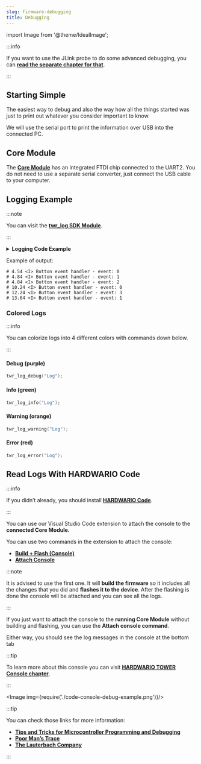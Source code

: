 ```yaml
---
slug: firmware-debugging
title: Debugging
---
```

import Image from '@theme/IdealImage';

:::info

If you want to use the JLink probe to do some advanced debugging, you can [**read the separate chapter for that**](./advanced-debugging.md).

:::

## Starting Simple

The easiest way to debug and also the way how all the things started was just to print out whatever you consider important to know.

We will use the serial port to print the information over USB into the connected PC.

## Core Module

The [**Core Module**](../hardware-modules/about-core-module.md) has an integrated FTDI chip connected to the UART2. You do not need to use a separate serial converter, just connect the USB cable to your computer.

## Logging Example

:::note

You can visit the [**twr_log SDK Module**](https://sdk.hardwario.com/group__twr__log.html).

:::

<details><summary><b>Logging Code Example</b></summary>
<p>

```c showLineNumbers
#include <application.h>

// LED instance
twr_led_t led;

// Button instance
twr_button_t button;

void button_event_handler(twr_button_t *self, twr_button_event_t event, void *event_param)
{
    (void) self;
    (void) event_param;

    if (event == TWR_BUTTON_EVENT_PRESS)
    {
        twr_led_set_mode(&led, TWR_LED_MODE_TOGGLE);
    }
    // Logging in action
    twr_log_info("Button event handler - event: %i", event);
}

void application_init(void)
{
    // Initialize logging
    twr_log_init(TWR_LOG_LEVEL_DUMP, TWR_LOG_TIMESTAMP_ABS);

    // Initialize LED
    twr_led_init(&led, TWR_GPIO_LED, false, false);
    twr_led_set_mode(&led, TWR_LED_MODE_ON);

    // Initialize button
    twr_button_init(&button, TWR_GPIO_BUTTON, TWR_GPIO_PULL_DOWN, false);
    twr_button_set_event_handler(&button, button_event_handler, NULL);
}
```

</p>
</details>

Example of output:

```
# 4.54 <I> Button event handler - event: 0
# 4.84 <I> Button event handler - event: 1
# 4.84 <I> Button event handler - event: 2
# 10.24 <I> Button event handler - event: 0
# 12.24 <I> Button event handler - event: 3
# 13.64 <I> Button event handler - event: 1
```

### Colored Logs

:::info

You can colorize logs into 4 different colors with commands down below.

:::

#### Debug (purple)

```c
twr_log_debug("Log");
```

#### Info (green)

```c
twr_log_info("Log");
```

#### Warning (orange)

```c
twr_log_warning("Log");
```

#### Error (red)

```c
twr_log_error("Log");
```


## Read Logs With HARDWARIO Code

:::info

If you didn’t already, you should install [**HARDWARIO Code**](./about-hardwario-code.md).

:::

You can use our Visual Studio Code extension to attach the console to the **connected Core Module.**

You can use two commands in the extension to attach the console:

- [**Build + Flash (Console)**](./hardwario-extension-tutorial.md#build--flash-console)
- [**Attach Console**](./hardwario-extension-tutorial.md#attach-console)

:::note

  It is advised to use the first one. It will **build the firmware** so it includes all the changes that you did and **flashes it to the device**. After the flashing is done the console will be attached and you can see all the logs.

:::

If you just want to attach the console to the **running Core Module** without building and flashing, you can use the **Attach console command**.

Either way, you should see the log messages in the console at the bottom tab

:::tip

To learn more about this console you can visit [**HARDWARIO TOWER Console chapter**](./hardwario-tower-console.md).

:::

<Image img={require('./code-console-debug-example.png')}/>
<br />

:::tip

You can check those links for more information:

- [**Tips and Tricks for Microcontroller Programming and Debugging**](https://www.youtube.com/watch?v=cDaG1CdP5Ew)
- [**Poor Man’s Trace**](https://mcuoneclipse.com/2015/04/04/poor-mans-trace-free-of-charge-function-entryexit-trace-with-gnu-tools/)
- [**The Lauterbach Company**](https://www.lauterbach.com/frames.html?home.html)

:::
